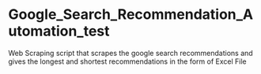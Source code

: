 # Google_Search_Recommendation_Automation_test
Web Scraping script that scrapes the google search recommendations and gives the longest and shortest recommendations in the form of Excel File
